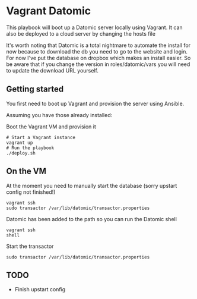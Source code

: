 # Vagrant Datomic

This playbook will boot up a Datomic server locally using Vagrant. It can also be deployed to a cloud server by changing the hosts file

It's worth noting that Datomic is a total nightmare to automate the install for now because to download the db you need to go to the website and login. For now I've put the database on dropbox which makes an install easier. So be aware that if you change the version in roles/datomic/vars you will need to update the download URL yourself.

## Getting started

You first need to boot up Vagrant and provision the server using Ansible.

Assuming you have those already installed:

Boot the Vagrant VM and provision it

```
# Start a Vagrant instance
vagrant up
# Run the playbook
./deploy.sh
```

## On the VM

At the moment you need to manually start the database (sorry upstart config not finished!)

```
vagrant ssh
sudo transactor /var/lib/datomic/transactor.properties
```

Datomic has been added to the path so you can run the Datomic shell

```
vagrant ssh
shell
```

Start the transactor

```
sudo transactor /var/lib/datomic/transactor.properties
```

## TODO

+ Finish upstart config
